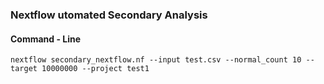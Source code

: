 ### Nextflow utomated Secondary Analysis

#### Command - Line
``` nextflow secondary_nextflow.nf --input test.csv --normal_count 10 --target 10000000 --project test1 ```

